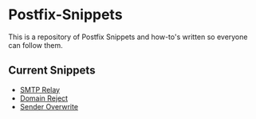 # Postfix-Snippets
This is a repository of Postfix Snippets and how-to's written so everyone can follow them.

## Current Snippets
* [SMTP Relay](Guides/SMTP_Relay/README.md)
* [Domain Reject](Guides/Domain_Reject/README.md)
* [Sender Overwrite](Guides/Sender_Overwrite/README.md)
